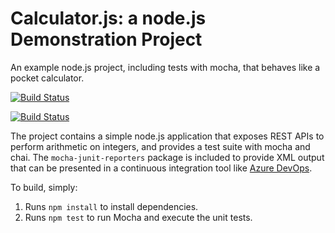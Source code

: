 Calculator.js: a node.js Demonstration Project
==============================================
An example node.js project, including tests with mocha, that behaves like
a pocket calculator.


[![Build Status](https://dev.azure.com/york-az400/Integrating%20External%20Source%20Control%20with%20Azure%20Pipelines/_apis/build/status/yorklyq.calculator?branchName=master)](https://dev.azure.com/york-az400/Integrating%20External%20Source%20Control%20with%20Azure%20Pipelines/_build/latest?definitionId=7&branchName=master)

[![Build Status](https://dev.azure.com/york-az400/Integrating%20External%20Source%20Control%20with%20Azure%20Pipelines/_apis/build/status/yorklyq.calculator?branchName=master)](https://dev.azure.com/york-az400/Integrating%20External%20Source%20Control%20with%20Azure%20Pipelines/_build/latest?definitionId=7&branchName=master)

The project contains a simple node.js application that exposes REST APIs
to perform arithmetic on integers, and provides a test suite with mocha
and chai.  The `mocha-junit-reporters` package is included to provide XML
output that can be presented in a continuous integration tool like
[Azure DevOps](https://azure.com/devops).

To build, simply:

1. Runs `npm install` to install dependencies.
2. Runs `npm test` to run Mocha and execute the unit tests.

